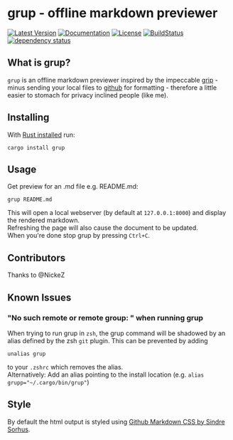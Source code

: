 # grup - offline markdown previewer
[![Latest Version](https://img.shields.io/crates/v/grup.svg)](https://crates.io/crates/grup)
[![Documentation](https://docs.rs/grup/badge.svg)](https://docs.rs/crate/grup)
[![License](https://img.shields.io/crates/l/grup.svg)](https://www.apache.org/licenses/LICENSE-2.0.html)
[![BuildStatus](https://github.com/razorheadfx/grup/actions/workflows/rust.yml/badge.svg)](https://github.com/razorheadfx/grup/actions)
[![dependency status](https://deps.rs/repo/github/razorheadfx/grup/status.svg)](https://deps.rs/repo/github/razorheadfx/grup)

## What is grup?
```grup``` is an offline markdown previewer inspired by the impeccable [grip](https://github.com/joeyespo/grip) - minus sending your local files to [github](https://developer.github.com/v3/markdown/) for formatting - therefore a little easier to stomach for privacy inclined people (like me).

## Installing
With [Rust installed](https://rustup.rs) run:
```shell
cargo install grup
``` 

## Usage
Get preview for an .md file e.g. README.md:
```shell
grup README.md
```
This will open a local webserver (by default at ```127.0.0.1:8000```) and display the rendered markdown.  
Refreshing the page will also cause the document to be updated.  
When you're done stop grup by pressing ```Ctrl+C```.  

## Contributors
Thanks to @NickeZ

## Known Issues
### "No such remote or remote group: <filename>" when running grup
When trying to run grup in ```zsh```, the grup command will be shadowed by an alias defined by the zsh  ```git``` plugin.
This can be prevented by adding
```shell
unalias grup
```
to your ```.zshrc``` which removes the alias.  
Alternatively: Add an alias pointing to the install location (e.g. ```alias grupp="~/.cargo/bin/grup"```)

## Style
By default the html output is styled using [Github Markdown CSS by Sindre Sorhus](https://github.com/sindresorhus/github-markdown-css).
